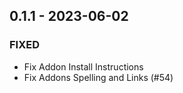 ## 0.1.1 - 2023-06-02 
 
### FIXED 
- Fix Addon Install Instructions
- Fix Addons Spelling and Links (#54)



